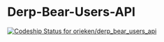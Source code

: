 # Derp-Bear-Users-API

[ ![Codeship Status for orieken/derp_bear_users_api](https://www.codeship.io/projects/736132c0-045b-0132-2ccc-6a22af77eaef/status)](https://www.codeship.io/projects/30633)
